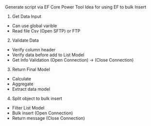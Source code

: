 Generate script via EF Core Power Tool
Idea for using EF to bulk Insert

1. Get Data Input 
- Can use global varible
- Read file Csv (Open SFTP) or FTP
2. Validate Data 
- Verify column header
- Verify data before add to List Model
- Get Info Validation (Open Connection) -> (Close Connection)
3. Return Final Model 
- Calculate 
- Aggregate
- Extract data model
4. Split object to bulk insert
- Filter List Model
- Bulk insert (Open Connection)
- Return message (Close Connection)

